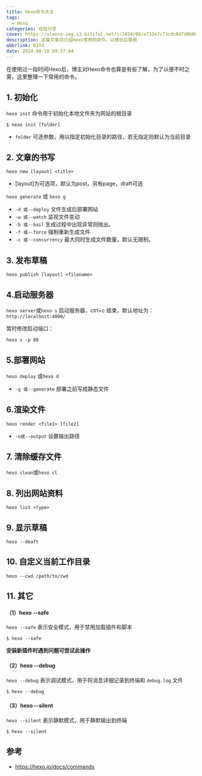 ```yaml
---
title: Hexo命令大全
tags:
  - Hexo
categories: 经验分享
cover: https://xlenco-img.s3.bitiful.net/i/2024/08/e732e7c73cdc0d7d0b8642176af34d6b.webp
description: 这篇文章将介绍Hexo常用的命令，以便日后查阅
abbrlink: 63fd
date: 2024-08-10 09:57:04
---
```



在使用过一段时间Hexo后，博主对Hexo命令也算是有些了解，为了以便不时之需，这里整理一下常用的命令。





## 1. 初始化

`hexo init` 命令用于初始化本地文件夹为网站的根目录

```
$ hexo init [folder]
```

- `folder` 可选参数，用以指定初始化目录的路径，若无指定则默认为当前目录



## 2. 文章的书写

`hexo new [layout] <title>`

-  [layout]为可选项，默认为post，另有page，draft可选

`hexo generate` 或 `hexo g`

- `-d 或--deploy` 文件生成后部署网站
- `-w 或--watch` 监视文件变动
- `-b 或--bail` 生成过程中出现异常则抛出。
- `-f 或--force` 强制重新生成文件
- `-c 或--concurrency` 最大同时生成文件数量，默认无限制。

## 3. 发布草稿

`hexo publish [layout] <filename>`

## 4.启动服务器

`hexo server`或`hexo s` 启动服务器，ctrl+c 结束，默认地址为：`http://localhost:4000/`

暂时修改启动端口：

```css
hexo s -p 80 
```

##  5.部署网站

`hexo deploy` 或`hexo d`

- `-g 或--generate` 部署之前写成静态文件

## 6.渲染文件

`hexo render <file1> [file2]`

- `-o或--output` 设置输出路径

## 7. 清除缓存文件

`hexo clean`或`hexo cl`

## 8. 列出网站资料

`hexo list <type>`

## 9. 显示草稿

`hexo --deaft`

## 10. 自定义当前工作目录

`hexo --cwd /path/to/cwd`

## 11. 其它

#### （1）hexo --safe

`hexo --safe` 表示安全模式，用于禁用加载插件和脚本

```
$ hexo --safe
```

**安装新插件时遇到问题可尝试此操作**

#### （2）hexo --debug

`hexo --debug` 表示调试模式，用于将消息详细记录到终端和 `debug.log` 文件

```
$ hexo --debug
```

#### （3）hexo --silent

`hexo --silent` 表示静默模式，用于静默输出到终端

```
$ hexo --silent
```

## 参考

- https://hexo.io/docs/commands
